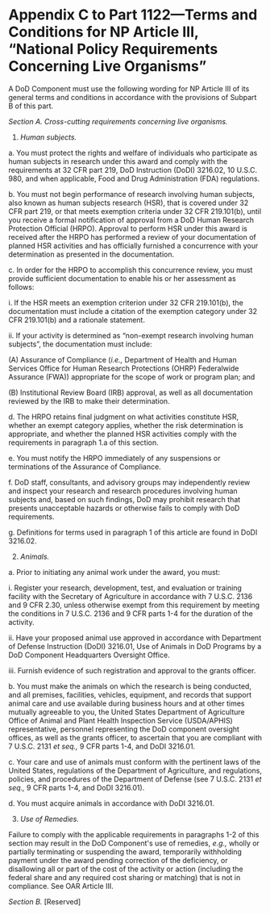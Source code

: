 # Appendix C to Part 1122—Terms and Conditions for NP Article III, “National Policy Requirements Concerning Live Organisms”


A DoD Component must use the following wording for NP Article III of its general terms and conditions in accordance with the provisions of Subpart B of this part.


*Section A. Cross-cutting requirements concerning live organisms.*

1. *Human subjects.*

a. You must protect the rights and welfare of individuals who participate as human subjects in research under this award and comply with the requirements at 32 CFR part 219, DoD Instruction (DoDI) 3216.02, 10 U.S.C. 980, and when applicable, Food and Drug Administration (FDA) regulations.


b. You must not begin performance of research involving human subjects, also known as human subjects research (HSR), that is covered under 32 CFR part 219, or that meets exemption criteria under 32 CFR 219.101(b), until you receive a formal notification of approval from a DoD Human Research Protection Official (HRPO). Approval to perform HSR under this award is received after the HRPO has performed a review of your documentation of planned HSR activities and has officially furnished a concurrence with your determination as presented in the documentation.


c. In order for the HRPO to accomplish this concurrence review, you must provide sufficient documentation to enable his or her assessment as follows:


i. If the HSR meets an exemption criterion under 32 CFR 219.101(b), the documentation must include a citation of the exemption category under 32 CFR 219.101(b) and a rationale statement.


ii. If your activity is determined as “non-exempt research involving human subjects”, the documentation must include:


(A) Assurance of Compliance (*i.e.,* Department of Health and Human Services Office for Human Research Protections (OHRP) Federalwide Assurance (FWA)) appropriate for the scope of work or program plan; and


(B) Institutional Review Board (IRB) approval, as well as all documentation reviewed by the IRB to make their determination.


d. The HRPO retains final judgment on what activities constitute HSR, whether an exempt category applies, whether the risk determination is appropriate, and whether the planned HSR activities comply with the requirements in paragraph 1.a of this section.


e. You must notify the HRPO immediately of any suspensions or terminations of the Assurance of Compliance.


f. DoD staff, consultants, and advisory groups may independently review and inspect your research and research procedures involving human subjects and, based on such findings, DoD may prohibit research that presents unacceptable hazards or otherwise fails to comply with DoD requirements.


g. Definitions for terms used in paragraph 1 of this article are found in DoDI 3216.02.


2. *Animals.*

a. Prior to initiating any animal work under the award, you must:


i. Register your research, development, test, and evaluation or training facility with the Secretary of Agriculture in accordance with 7 U.S.C. 2136 and 9 CFR 2.30, unless otherwise exempt from this requirement by meeting the conditions in 7 U.S.C. 2136 and 9 CFR parts 1-4 for the duration of the activity.


ii. Have your proposed animal use approved in accordance with Department of Defense Instruction (DoDI) 3216.01, Use of Animals in DoD Programs by a DoD Component Headquarters Oversight Office.


iii. Furnish evidence of such registration and approval to the grants officer.


b. You must make the animals on which the research is being conducted, and all premises, facilities, vehicles, equipment, and records that support animal care and use available during business hours and at other times mutually agreeable to you, the United States Department of Agriculture Office of Animal and Plant Health Inspection Service (USDA/APHIS) representative, personnel representing the DoD component oversight offices, as well as the grants officer, to ascertain that you are compliant with 7 U.S.C. 2131 *et seq.,* 9 CFR parts 1-4, and DoDI 3216.01.


c. Your care and use of animals must conform with the pertinent laws of the United States, regulations of the Department of Agriculture, and regulations, policies, and procedures of the Department of Defense (see 7 U.S.C. 2131 *et seq.,* 9 CFR parts 1-4, and DoDI 3216.01).


d. You must acquire animals in accordance with DoDI 3216.01.


3. *Use of Remedies.*

Failure to comply with the applicable requirements in paragraphs 1-2 of this section may result in the DoD Component's use of remedies, *e.g.,* wholly or partially terminating or suspending the award, temporarily withholding payment under the award pending correction of the deficiency, or disallowing all or part of the cost of the activity or action (including the federal share and any required cost sharing or matching) that is not in compliance. See OAR Article III.


*Section B.* [Reserved]




